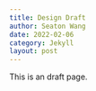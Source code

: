 ```yaml
---
title: Design Draft
author: Seaton Wang
date: 2022-02-06
category: Jekyll
layout: post
---
```


This is an draft page.
